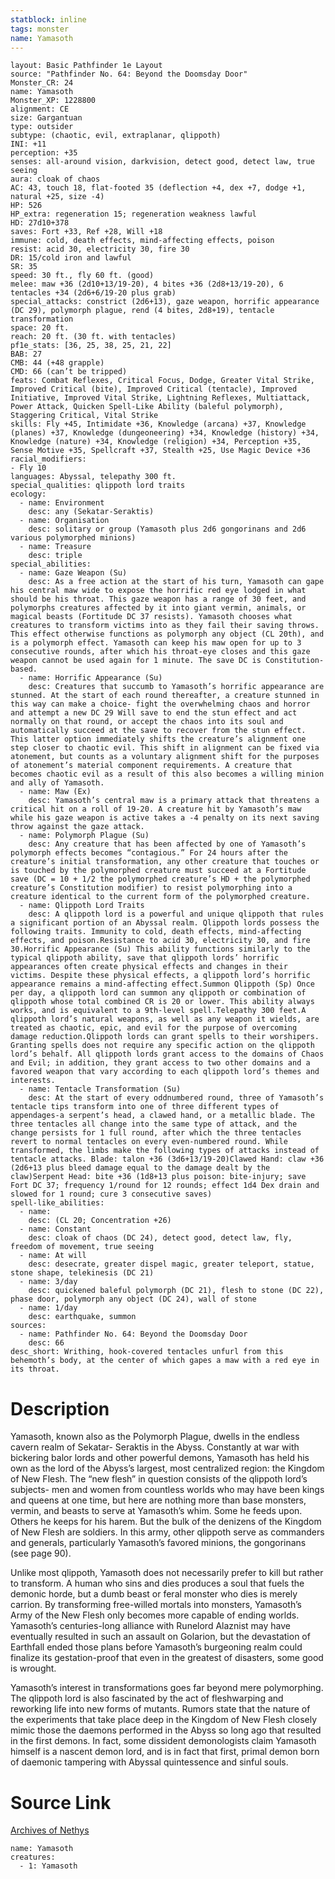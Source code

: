 ```yaml
---
statblock: inline
tags: monster
name: Yamasoth
---
```

```statblock
layout: Basic Pathfinder 1e Layout
source: "Pathfinder No. 64: Beyond the Doomsday Door"
Monster_CR: 24
name: Yamasoth
Monster_XP: 1228800
alignment: CE
size: Gargantuan
type: outsider
subtype: (chaotic, evil, extraplanar, qlippoth)
INI: +11
perception: +35
senses: all-around vision, darkvision, detect good, detect law, true seeing
aura: cloak of chaos
AC: 43, touch 18, flat-footed 35 (deflection +4, dex +7, dodge +1, natural +25, size -4)
HP: 526
HP_extra: regeneration 15; regeneration weakness lawful
HD: 27d10+378
saves: Fort +33, Ref +28, Will +18
immune: cold, death effects, mind-affecting effects, poison
resist: acid 30, electricity 30, fire 30
DR: 15/cold iron and lawful
SR: 35
speed: 30 ft., fly 60 ft. (good)
melee: maw +36 (2d10+13/19-20), 4 bites +36 (2d8+13/19-20), 6 tentacles +34 (2d6+6/19-20 plus grab)
special_attacks: constrict (2d6+13), gaze weapon, horrific appearance (DC 29), polymorph plague, rend (4 bites, 2d8+19), tentacle transformation
space: 20 ft.
reach: 20 ft. (30 ft. with tentacles)
pf1e_stats: [36, 25, 38, 25, 21, 22]
BAB: 27
CMB: 44 (+48 grapple)
CMD: 66 (can’t be tripped)
feats: Combat Reflexes, Critical Focus, Dodge, Greater Vital Strike, Improved Critical (bite), Improved Critical (tentacle), Improved Initiative, Improved Vital Strike, Lightning Reflexes, Multiattack, Power Attack, Quicken Spell-Like Ability (baleful polymorph), Staggering Critical, Vital Strike
skills: Fly +45, Intimidate +36, Knowledge (arcana) +37, Knowledge (planes) +37, Knowledge (dungeoneering) +34, Knowledge (history) +34, Knowledge (nature) +34, Knowledge (religion) +34, Perception +35, Sense Motive +35, Spellcraft +37, Stealth +25, Use Magic Device +36
racial_modifiers:
- Fly 10
languages: Abyssal, telepathy 300 ft.
special_qualities: qlippoth lord traits
ecology:
  - name: Environment
    desc: any (Sekatar-Seraktis)
  - name: Organisation
    desc: solitary or group (Yamasoth plus 2d6 gongorinans and 2d6 various polymorphed minions)
  - name: Treasure
    desc: triple
special_abilities:
  - name: Gaze Weapon (Su)
    desc: As a free action at the start of his turn, Yamasoth can gape his central maw wide to expose the horrific red eye lodged in what should be his throat. This gaze weapon has a range of 30 feet, and polymorphs creatures affected by it into giant vermin, animals, or magical beasts (Fortitude DC 37 resists). Yamasoth chooses what creatures to transform victims into as they fail their saving throws. This effect otherwise functions as polymorph any object (CL 20th), and is a polymorph effect. Yamasoth can keep his maw open for up to 3 consecutive rounds, after which his throat-eye closes and this gaze weapon cannot be used again for 1 minute. The save DC is Constitution-based.
  - name: Horrific Appearance (Su)
    desc: Creatures that succumb to Yamasoth’s horrific appearance are stunned. At the start of each round thereafter, a creature stunned in this way can make a choice- fight the overwhelming chaos and horror and attempt a new DC 29 Will save to end the stun effect and act normally on that round, or accept the chaos into its soul and automatically succeed at the save to recover from the stun effect. This latter option immediately shifts the creature’s alignment one step closer to chaotic evil. This shift in alignment can be fixed via atonement, but counts as a voluntary alignment shift for the purposes of atonement’s material component requirements. A creature that becomes chaotic evil as a result of this also becomes a willing minion and ally of Yamasoth.
  - name: Maw (Ex)
    desc: Yamasoth’s central maw is a primary attack that threatens a critical hit on a roll of 19-20. A creature hit by Yamasoth’s maw while his gaze weapon is active takes a -4 penalty on its next saving throw against the gaze attack.
  - name: Polymorph Plague (Su)
    desc: Any creature that has been affected by one of Yamasoth’s polymorph effects becomes “contagious.” For 24 hours after the creature’s initial transformation, any other creature that touches or is touched by the polymorphed creature must succeed at a Fortitude save (DC = 10 + 1/2 the polymorphed creature’s HD + the polymorphed creature’s Constitution modifier) to resist polymorphing into a creature identical to the current form of the polymorphed creature.
  - name: Qlippoth Lord Traits
    desc: A qlippoth lord is a powerful and unique qlippoth that rules a significant portion of an Abyssal realm. Qlippoth lords possess the following traits. Immunity to cold, death effects, mind-affecting effects, and poison.Resistance to acid 30, electricity 30, and fire 30.Horrific Appearance (Su) This ability functions similarly to the typical qlippoth ability, save that qlippoth lords’ horrific appearances often create physical effects and changes in their victims. Despite these physical effects, a qlippoth lord’s horrific appearance remains a mind-affecting effect.Summon Qlippoth (Sp) Once per day, a qlippoth lord can summon any qlippoth or combination of qlippoth whose total combined CR is 20 or lower. This ability always works, and is equivalent to a 9th-level spell.Telepathy 300 feet.A qlippoth lord’s natural weapons, as well as any weapon it wields, are treated as chaotic, epic, and evil for the purpose of overcoming damage reduction.Qlippoth lords can grant spells to their worshipers. Granting spells does not require any specific action on the qlippoth lord’s behalf. All qlippoth lords grant access to the domains of Chaos and Evil; in addition, they grant access to two other domains and a favored weapon that vary according to each qlippoth lord’s themes and interests.
  - name: Tentacle Transformation (Su)
    desc: At the start of every oddnumbered round, three of Yamasoth’s tentacle tips transform into one of three different types of appendages-a serpent’s head, a clawed hand, or a metallic blade. The three tentacles all change into the same type of attack, and the change persists for 1 full round, after which the three tentacles revert to normal tentacles on every even-numbered round. While transformed, the limbs make the following types of attacks instead of tentacle attacks. Blade: talon +36 (3d6+13/19-20)Clawed Hand: claw +36 (2d6+13 plus bleed damage equal to the damage dealt by the claw)Serpent Head: bite +36 (1d8+13 plus poison: bite-injury; save Fort DC 37; frequency 1/round for 12 rounds; effect 1d4 Dex drain and slowed for 1 round; cure 3 consecutive saves)
spell-like_abilities:
  - name:
    desc: (CL 20; Concentration +26)
  - name: Constant
    desc: cloak of chaos (DC 24), detect good, detect law, fly, freedom of movement, true seeing
  - name: At will
    desc: desecrate, greater dispel magic, greater teleport, statue, stone shape, telekinesis (DC 21)
  - name: 3/day
    desc: quickened baleful polymorph (DC 21), flesh to stone (DC 22), phase door, polymorph any object (DC 24), wall of stone
  - name: 1/day
    desc: earthquake, summon
sources:
  - name: Pathfinder No. 64: Beyond the Doomsday Door
    desc: 66
desc_short: Writhing, hook-covered tentacles unfurl from this behemoth’s body, at the center of which gapes a maw with a red eye in its throat.
```
# Description
Yamasoth, known also as the Polymorph Plague, dwells in the endless cavern realm of Sekatar- Seraktis in the Abyss. Constantly at war with bickering balor lords and other powerful demons, Yamasoth has held his own as the lord of the Abyss’s largest, most centralized region: the Kingdom of New Flesh. The “new flesh” in question consists of the qlippoth lord’s subjects- men and women from countless worlds who may have been kings and queens at one time, but here are nothing more than base monsters, vermin, and beasts to serve at Yamasoth’s whim. Some he feeds upon. Others he keeps for his harem. But the bulk of the denizens of the Kingdom of New Flesh are soldiers. In this army, other qlippoth serve as commanders and generals, particularly Yamasoth’s favored minions, the gongorinans (see page 90).

Unlike most qlippoth, Yamasoth does not necessarily prefer to kill but rather to transform. A human who sins and dies produces a soul that fuels the demonic horde, but a dumb beast or feral monster who dies is merely carrion. By transforming free-willed mortals into monsters, Yamasoth’s Army of the New Flesh only becomes more capable of ending worlds. Yamasoth’s centuries-long alliance with Runelord Alaznist may have eventually resulted in such an assault on Golarion, but the devastation of Earthfall ended those plans before Yamasoth’s burgeoning realm could finalize its gestation-proof that even in the greatest of disasters, some good is wrought.

Yamasoth’s interest in transformations goes far beyond mere polymorphing. The qlippoth lord is also fascinated by the act of fleshwarping and reworking life into new forms of mutants. Rumors state that the nature of the experiments that take place deep in the Kingdom of New Flesh closely mimic those the daemons performed in the Abyss so long ago that resulted in the first demons. In fact, some dissident demonologists claim Yamasoth himself is a nascent demon lord, and is in fact that first, primal demon born of daemonic tampering with Abyssal quintessence and sinful souls.
# Source Link
[Archives of Nethys](https://aonprd.com/MonsterDisplay.aspx?ItemName=Yamasoth)
```encounter-table
name: Yamasoth
creatures:
  - 1: Yamasoth
```
